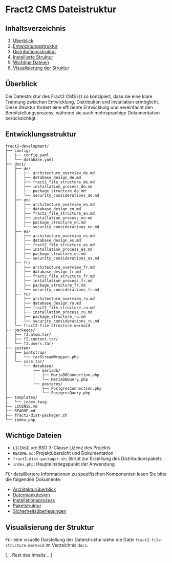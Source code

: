 # Fract2 CMS Dateistruktur

## Inhaltsverzeichnis
1. [Überblick](#überblick)
2. [Entwicklungsstruktur](#entwicklungsstruktur)
3. [Distributionsstruktur](#distributionsstruktur)
4. [Installierte Struktur](#installierte-struktur)
5. [Wichtige Dateien](#wichtige-dateien)
6. [Visualisierung der Struktur](#visualisierung-der-struktur)

## Überblick

Die Dateistruktur des Fract2 CMS ist so konzipiert, dass sie eine klare Trennung zwischen Entwicklung, Distribution und Installation ermöglicht. Diese Struktur fördert eine effiziente Entwicklung und vereinfacht den Bereitstellungsprozess, während sie auch mehrsprachige Dokumentation berücksichtigt.

## Entwicklungsstruktur

```
fract2-development/
├── config/
│   ├── config.yaml
│   └── database.yaml
├── docs/
│   ├── de/
│   │   ├── architecture_overview_de.md
│   │   ├── database_design_de.md
│   │   ├── fract2_file_structure_de.md
│   │   ├── installation_process_de.md
│   │   ├── package_structure_de.md
│   │   └── security_considerations_de.md
│   ├── en/
│   │   ├── architecture_overview_en.md
│   │   ├── database_design_en.md
│   │   ├── fract2_file_structure_en.md
│   │   ├── installation_process_en.md
│   │   ├── package_structure_en.md
│   │   └── security_considerations_en.md
│   ├── es/
│   │   ├── architecture_overview_es.md
│   │   ├── database_design_es.md
│   │   ├── fract2_file_structure_es.md
│   │   ├── installation_process_es.md
│   │   ├── package_structure_es.md
│   │   └── security_considerations_es.md
│   ├── fr/
│   │   ├── architecture_overview_fr.md
│   │   ├── database_design_fr.md
│   │   ├── fract2_file_structure_fr.md
│   │   ├── installation_process_fr.md
│   │   ├── package_structure_fr.md
│   │   └── security_considerations_fr.md
│   ├── ru/
│   │   ├── architecture_overview_ru.md
│   │   ├── database_design_ru.md
│   │   ├── fract2_file_structure_ru.md
│   │   ├── installation_process_ru.md
│   │   ├── package_structure_ru.md
│   │   └── security_considerations_ru.md
│   └── fract2-file-structure.mermaid
├── packages/
│   ├── f2.atom.tar/
│   ├── f2.content.tar/
│   └── f2.users.tar/
├── system/
│   ├── bootstrap/
│   │   └── tarStreamWrapper.php
│   └── core.tar/
│       └── database/
│           ├── mariadb/
│           │   ├── MariaDBConnection.php
│           │   └── MariaDBQuery.php
│           └── postgres/
│               ├── PostgresConnection.php
│               └── PostgresQuery.php
├── templates/
│   └── index.twig
├── LICENSE.md
├── README.md
├── fract2-dist-packager.sh
└── index.php
```

## Wichtige Dateien

- `LICENSE.md`: BSD 3-Clause Lizenz des Projekts
- `README.md`: Projektübersicht und Dokumentation
- `fract2-dist-packager.sh`: Skript zur Erstellung des Distributionspakets
- `index.php`: Haupteinstiegspunkt der Anwendung

Für detailliertere Informationen zu spezifischen Komponenten lesen Sie bitte die folgenden Dokumente:
- [Architekturüberblick](architecture_overview_de.md)
- [Datenbankdesign](database_design_de.md)
- [Installationsprozess](installation_process_de.md)
- [Paketstruktur](package_structure_de.md)
- [Sicherheitsüberlegungen](security_considerations_de.md)

## Visualisierung der Struktur

Für eine visuelle Darstellung der Dateistruktur siehe die Datei `fract2-file-structure.mermaid` im Verzeichnis `docs`.

[... Rest des Inhalts ...]
